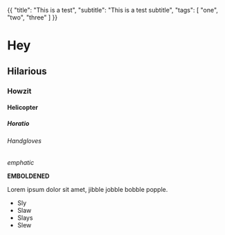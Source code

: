 {{
    "title": "This is a test",
    "subtitle": "This is a test subtitle",
    "tags": [
        "one",
        "two",
        "three"
    ]
}}

# Hey
## Hilarious
### Howzit
#### Helicopter
##### Horatio
###### Handgloves

*emphatic*

__EMBOLDENED__

Lorem ipsum dolor sit amet, jibble jobble bobble popple.

*  Sly
*  Slaw
*  Slays
*  Slew